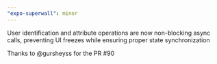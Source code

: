```yaml
---
"expo-superwall": minor
---
```


User identification and attribute operations are now non-blocking async calls, preventing UI freezes while ensuring proper state synchronization

Thanks to @gursheyss for the PR #90
